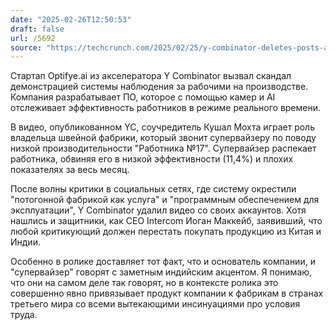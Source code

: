 ```yaml
---
date: "2025-02-26T12:50:53"
draft: false
url: /5692
source: "https://techcrunch.com/2025/02/25/y-combinator-deletes-posts-after-a-startups-demo-goes-viral/"
---
```


Стартап Optifye.ai из акселератора Y Combinator вызвал скандал демонстрацией системы наблюдения за рабочими на производстве. Компания разрабатывает ПО, которое с помощью камер и AI отслеживает эффективность работников в режиме реального времени.

В видео, опубликованном YC, соучредитель Кушал Мохта играет роль владельца швейной фабрики, который звонит супервайзеру по поводу низкой производительности "Работника №17". Супервайзер распекает работника, обвиняя его в низкой эффективности (11,4%) и плохих показателях за весь месяц.

После волны критики в социальных сетях, где систему окрестили "потогонной фабрикой как услуга" и "программным обеспечением для эксплуатации", Y Combinator удалил видео со своих аккаунтов. Хотя нашлись и защитники, как CEO Intercom Иоган Маккейб, заявивший, что любой критикующий должен перестать покупать продукцию из Китая и Индии.

Особенно в ролике доставляет тот факт, что и основатель компании, и "супервайзер" говорят с заметным индийским акцентом. Я понимаю, что они на самом деле так говорят, но в контексте ролика это совершенно явно привязывает продукт компании к фабрикам в странах третьего мира со всеми вытекающими инсинуациями про условия труда.